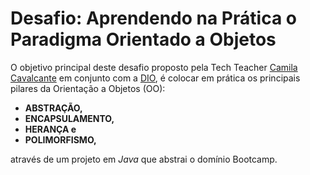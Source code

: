 # Desafio: Aprendendo na Prática o Paradigma Orientado a Objetos

O objetivo principal deste desafio proposto pela Tech Teacher [Camila Cavalcante](https://www.linkedin.com/in/cami-la/) em conjunto com a [DIO](https://www.dio.me), é colocar em prática os principais pilares da Orientação a Objetos (OO):

- **ABSTRAÇÃO,**
- **ENCAPSULAMENTO,**
- **HERANÇA e**
- **POLIMORFISMO,**

através de um projeto em _Java_ que abstrai o domínio Bootcamp.

